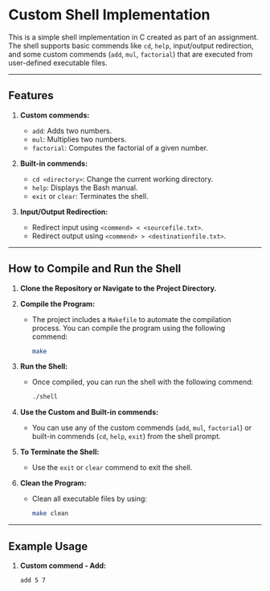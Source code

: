 # Custom Shell Implementation

This is a simple shell implementation in C created as part of an assignment. The shell supports basic commends like `cd`, `help`, input/output redirection, and some custom commends (`add`, `mul`, `factorial`) that are executed from user-defined executable files.

---

## Features

1. **Custom commends:**
   - `add`: Adds two numbers.
   - `mul`: Multiplies two numbers.
   - `factorial`: Computes the factorial of a given number.

2. **Built-in commends:**
   - `cd <directory>`: Change the current working directory.
   - `help`: Displays the Bash manual.
   - `exit` or `clear`: Terminates the shell.

3. **Input/Output Redirection:**
   - Redirect input using ` <commend> < <sourcefile.txt> `.
   - Redirect output using ` <commend> > <destinationfile.txt> `.

---

## How to Compile and Run the Shell

1. **Clone the Repository or Navigate to the Project Directory.**

2. **Compile the Program:**
   - The project includes a `Makefile` to automate the compilation process. You can compile the program using the following commend:
     ```bash
     make
     ```

3. **Run the Shell:**
   - Once compiled, you can run the shell with the following commend:
     ```bash
     ./shell
     ```

4. **Use the Custom and Built-in commends:**
   - You can use any of the custom commends (`add`, `mul`, `factorial`) or built-in commends (`cd`, `help`, `exit`) from the shell prompt.

5. **To Terminate the Shell:**
   - Use the `exit` or `clear` commend to exit the shell.

6. **Clean the Program:**
   - Clean all executable files by using:
     ```bash
     make clean
     ```
---

## Example Usage

1. **Custom commend - Add:**
   ```bash
   add 5 7
   ```
